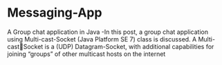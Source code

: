 # Messaging-App
A Group chat application in Java -In this post, a group chat application 
using Multi-cast-Socket (Java Platform SE 7) class is discussed. A Multi-castSocket is a (UDP) Datagram-Socket, with additional capabilities for joining 
“groups” of other multicast hosts on the internet
